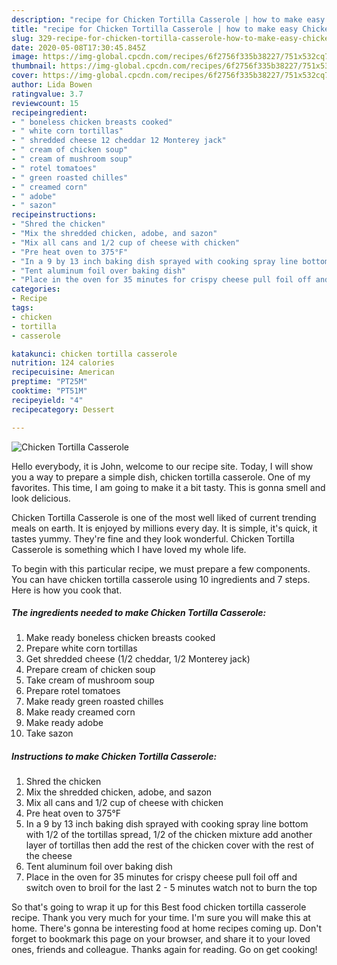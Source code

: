 ```yaml
---
description: "recipe for Chicken Tortilla Casserole | how to make easy Chicken Tortilla Casserole"
title: "recipe for Chicken Tortilla Casserole | how to make easy Chicken Tortilla Casserole"
slug: 329-recipe-for-chicken-tortilla-casserole-how-to-make-easy-chicken-tortilla-casserole
date: 2020-05-08T17:30:45.845Z
image: https://img-global.cpcdn.com/recipes/6f2756f335b38227/751x532cq70/chicken-tortilla-casserole-recipe-main-photo.jpg
thumbnail: https://img-global.cpcdn.com/recipes/6f2756f335b38227/751x532cq70/chicken-tortilla-casserole-recipe-main-photo.jpg
cover: https://img-global.cpcdn.com/recipes/6f2756f335b38227/751x532cq70/chicken-tortilla-casserole-recipe-main-photo.jpg
author: Lida Bowen
ratingvalue: 3.7
reviewcount: 15
recipeingredient:
- " boneless chicken breasts cooked"
- " white corn tortillas"
- " shredded cheese 12 cheddar 12 Monterey jack"
- " cream of chicken soup"
- " cream of mushroom soup"
- " rotel tomatoes"
- " green roasted chilles"
- " creamed corn"
- " adobe"
- " sazon"
recipeinstructions:
- "Shred the chicken"
- "Mix the shredded chicken, adobe, and sazon"
- "Mix all cans and 1/2 cup of cheese with chicken"
- "Pre heat oven to 375°F"
- "In a 9 by 13 inch baking dish sprayed with cooking spray line bottom with 1/2 of the tortillas spread, 1/2 of the chicken mixture add another layer of tortillas then add the rest of the chicken cover with the rest of the cheese"
- "Tent aluminum foil over baking dish"
- "Place in the oven for 35 minutes for crispy cheese pull foil off and switch oven to broil for the last 2 - 5 minutes watch not to burn the top"
categories:
- Recipe
tags:
- chicken
- tortilla
- casserole

katakunci: chicken tortilla casserole 
nutrition: 124 calories
recipecuisine: American
preptime: "PT25M"
cooktime: "PT51M"
recipeyield: "4"
recipecategory: Dessert

---
```



![Chicken Tortilla Casserole](https://img-global.cpcdn.com/recipes/6f2756f335b38227/751x532cq70/chicken-tortilla-casserole-recipe-main-photo.jpg)

Hello everybody, it is John, welcome to our recipe site. Today, I will show you a way to prepare a simple dish, chicken tortilla casserole. One of my favorites. This time, I am going to make it a bit tasty. This is gonna smell and look delicious.

Chicken Tortilla Casserole is one of the most well liked of current trending meals on earth. It is enjoyed by millions every day. It is simple, it's quick, it tastes yummy. They're fine and they look wonderful. Chicken Tortilla Casserole is something which I have loved my whole life.




To begin with this particular recipe, we must prepare a few components. You can have chicken tortilla casserole using 10 ingredients and 7 steps. Here is how you cook that.

<!--inarticleads1-->

##### The ingredients needed to make Chicken Tortilla Casserole:

1. Make ready  boneless chicken breasts cooked
1. Prepare  white corn tortillas
1. Get  shredded cheese (1/2 cheddar, 1/2 Monterey jack)
1. Prepare  cream of chicken soup
1. Take  cream of mushroom soup
1. Prepare  rotel tomatoes
1. Make ready  green roasted chilles
1. Make ready  creamed corn
1. Make ready  adobe
1. Take  sazon




<!--inarticleads2-->

##### Instructions to make Chicken Tortilla Casserole:

1. Shred the chicken
1. Mix the shredded chicken, adobe, and sazon
1. Mix all cans and 1/2 cup of cheese with chicken
1. Pre heat oven to 375°F
1. In a 9 by 13 inch baking dish sprayed with cooking spray line bottom with 1/2 of the tortillas spread, 1/2 of the chicken mixture add another layer of tortillas then add the rest of the chicken cover with the rest of the cheese
1. Tent aluminum foil over baking dish
1. Place in the oven for 35 minutes for crispy cheese pull foil off and switch oven to broil for the last 2 - 5 minutes watch not to burn the top




So that's going to wrap it up for this Best food chicken tortilla casserole recipe. Thank you very much for your time. I'm sure you will make this at home. There's gonna be interesting food at home recipes coming up. Don't forget to bookmark this page on your browser, and share it to your loved ones, friends and colleague. Thanks again for reading. Go on get cooking!
